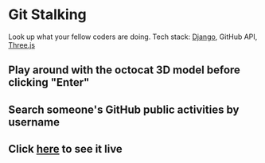 # Git Stalking

Look up what your fellow coders are doing. Tech stack: [Django](https://www.djangoproject.com/), GitHub API, [Three.js](https://threejs.org/)

## Play around with the octocat 3D model before clicking "Enter"

## Search someone's GitHub public activities by username

## Click [here](https://git-stalking.herokuapp.com/) to see it live
